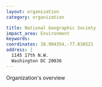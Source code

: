 ```yaml
---
layout: organization
category: organization

title: National Geographic Society
impact_area: Environment
keywords: 
coordinates: 38.904354,-77.038521
address: |
  1145 17th N.W.
  Washington DC 20036
---
```

Organization's overview
